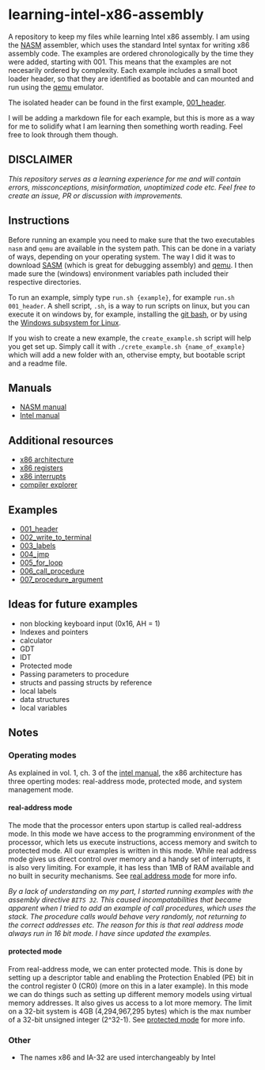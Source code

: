# learning-intel-x86-assembly

A repository to keep my files while learning Intel x86 assembly. I am using the [NASM] assembler, which uses the standard Intel syntax for writing x86 assembly code. The examples are ordered chronologically by the time they were added, starting with 001. This means that the examples are not necesarily ordered by complexity. Each example includes a small boot loader header, so that they are identified as bootable and can mounted and run using the [qemu] emulator.

The isolated header can be found in the first example, [001_header](001_header/001_header.md).

I will be adding a markdown file for each example, but this is more as a way for me to solidify what I am learning then something worth reading. Feel free to look through them though.

## DISCLAIMER

_This repository serves as a learning experience for me and will contain errors, missconceptions, misinformation, unoptimized code etc. Feel free to create an issue, PR or discussion with improvements._

## Instructions

Before running an example you need to make sure that the two executables `nasm` and `qemu` are available in the system path. This can be done in a variaty of ways, depending on your operating system. The way I did it was to download [SASM] (which is great for debugging assembly) and [qemu]. I then made sure the (windows) environment variables path included their respective directories.

To run an example, simply type `run.sh {example}`, for example `run.sh 001_header`. A shell script, `.sh`, is a way to run scripts on linux, but you can execute it on windows by, for example, installing the [git bash][bash], or by using the [Windows subsystem for Linux][wsl].

If you wish to create a new example, the `create_example.sh` script will help you get set up. Simply call it with `./crete_example.sh {name_of_example}` which will add a new folder with an, othervise empty, but bootable script and a readme file.

## Manuals

- [NASM manual][NasmManual]
- [Intel manual][IntelManual]

## Additional resources

- [x86 architecture][x86architecture]
- [x86 registers][x86registers]
- [x86 interrupts][x86interrupts]
- [compiler explorer][CompilerExplorer]

## Examples

- [001_header](001_header/001_header.md)
- [002_write_to_terminal](002_write_to_terminal/002_write_to_terminal.md)
- [003_labels](003_labels/003_labels.md)
- [004_jmp](004_jmp/004_jmp.md)
- [005_for_loop](005_for_loop/005_for_loop.md)
- [006_call_procedure](006_call_procedure/006_call_procedure.md)
- [007_procedure_argument](007_procedure_argument/007_procedure_argument.md)

## Ideas for future examples

- non blocking keyboard input (0x16, AH = 1)
- Indexes and pointers
- calculator
- GDT
- IDT
- Protected mode
- Passing parameters to procedure
- structs and passing structs by reference
- local labels
- data structures
- local variables 

## Notes

### Operating modes

As explained in vol. 1, ch. 3 of the [intel manual][IntelManual], the x86 architecture has three operting modes: real-address mode, protected mode, and system management mode.

#### **real-address mode**

The mode that the processor enters upon startup is called real-address mode. In this mode we have access to the programming environment of the processor, which lets us execute instructions, access memory and switch to protected mode. All our examples is written in this mode. While real address mode gives us direct control over memory and a handy set of interrupts, it is also very limiting. For example, it has less than 1MB of RAM available and no built in security mechanisms. See [real address mode][RealMode] for more info.

_By a lack of understanding on my part, I started running examples with the assembly directive `BITS 32`. This caused incompatabilities that became apparent when I tried to add an example of call procedures, which uses the stack. The procedure calls would behave very randomly, not returning to the correct addresses etc. The reason for this is that real address mode always run in 16 bit mode. I have since updated the examples._

#### **protected mode**

From real-address mode, we can enter protected mode. This is done by setting up a descriptor table and enabling the Protection Enabled (PE) bit in the control register 0 (CR0) (more on this in a later example). In this mode we can do things such as setting up different memory models using virtual memory addresses. It also gives us access to a lot more memory. The limit on a 32-bit system is 4GB (4,294,967,295 bytes) which is the max number of a 32-bit unsigned integer (2^32-1). See [protected mode][ProtectedMode] for more info.

### Other

- The names x86 and IA-32 are used interchangeably by Intel

[bash]: https://git-scm.com/downloads
[wsl]: https://docs.microsoft.com/en-us/windows/wsl/install
[qemu]: https://www.qemu.org/
[SASM]: https://dman95.github.io/SASM/english.html
[NASM]: https://nasm.us
[NasmManual]: https://nasm.us/doc/nasmdoci.html
[IntelManual]: https://software.intel.com/content/www/us/en/develop/download/intel-64-and-ia-32-architectures-sdm-combined-volumes-1-2a-2b-2c-2d-3a-3b-3c-3d-and-4.html
[RealMode]: https://wiki.osdev.org/Real_Mode
[ProtectedMode]: https://en.wikipedia.org/wiki/Protected_mode
[x86architecture]: https://en.wikibooks.org/wiki/X86_Assembly/X86_Architecture
[x86registers]: https://www.eecg.utoronto.ca/~amza/www.mindsec.com/files/x86regs.html
[x86interrupts]: https://stanislavs.org/helppc/int_table.html>
[CompilerExplorer]: https://godbolt.org/
